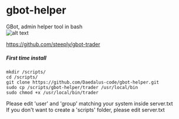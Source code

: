 # gbot-helper

GBot, admin helper tool in bash  
![alt text](https://i.imgur.com/55yy9NM.png)  
  
https://github.com/steeply/gbot-trader
  
##### First time install
```mkdir /scripts/```  
```cd /scripts/```  
```git clone https://github.com/Daedalus-code/gbot-helper.git```  
```sudo cp /scripts/gbot-helper/trader /usr/local/bin```  
```sudo chmod +x /usr/local/bin/trader```  
  
Please edit 'user' and 'group' matching your system inside server.txt  
If you don't want to create a 'scripts' folder, please edit server.txt
